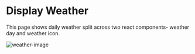 # Display Weather

This page shows daily weather split across two react components- weather day and weather icon.

![weather-image](https://github.com/user-attachments/assets/a81da6c3-f1f8-44ae-80d3-51218bfaefab)


